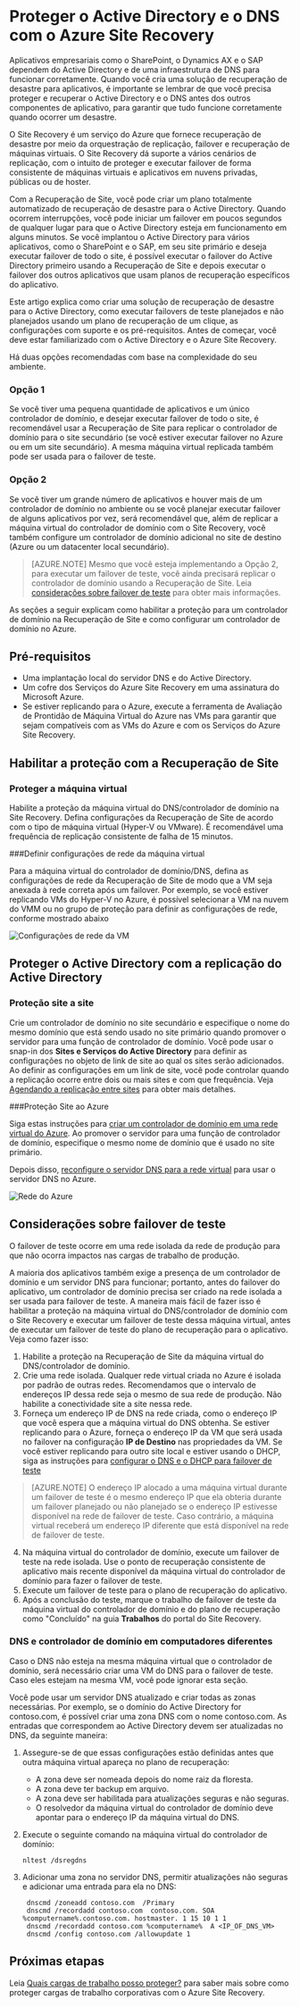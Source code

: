 <properties
	pageTitle="Proteger o Active Directory e o DNS com o Azure Site Recovery | Microsoft Azure"
	description="Este artigo descreve como implementar uma solução de recuperação de desastre para o Active Directory usando o Azure Site Recovery."
	services="site-recovery"
	documentationCenter=""
	authors="prateek9us"
	manager="abhiag"
	editor=""/>

<tags
	ms.service="site-recovery"
	ms.devlang="na"
	ms.topic="article"
	ms.tgt_pltfrm="na"
	ms.workload="storage-backup-recovery"
	ms.date="08/31/2016"
	ms.author="pratshar"/>

# Proteger o Active Directory e o DNS com o Azure Site Recovery

Aplicativos empresariais como o SharePoint, o Dynamics AX e o SAP dependem do Active Directory e de uma infraestrutura de DNS para funcionar corretamente. Quando você cria uma solução de recuperação de desastre para aplicativos, é importante se lembrar de que você precisa proteger e recuperar o Active Directory e o DNS antes dos outros componentes de aplicativo, para garantir que tudo funcione corretamente quando ocorrer um desastre.

O Site Recovery é um serviço do Azure que fornece recuperação de desastre por meio da orquestração de replicação, failover e recuperação de máquinas virtuais. O Site Recovery dá suporte a vários cenários de replicação, com o intuito de proteger e executar failover de forma consistente de máquinas virtuais e aplicativos em nuvens privadas, públicas ou de hoster.

Com a Recuperação de Site, você pode criar um plano totalmente automatizado de recuperação de desastre para o Active Directory. Quando ocorrem interrupções, você pode iniciar um failover em poucos segundos de qualquer lugar para que o Active Directory esteja em funcionamento em alguns minutos. Se você implantou o Active Directory para vários aplicativos, como o SharePoint e o SAP, em seu site primário e deseja executar failover de todo o site, é possível executar o failover do Active Directory primeiro usando a Recuperação de Site e depois executar o failover dos outros aplicativos que usam planos de recuperação específicos do aplicativo.

Este artigo explica como criar uma solução de recuperação de desastre para o Active Directory, como executar failovers de teste planejados e não planejados usando um plano de recuperação de um clique, as configurações com suporte e os pré-requisitos. Antes de começar, você deve estar familiarizado com o Active Directory e o Azure Site Recovery.

Há duas opções recomendadas com base na complexidade do seu ambiente.

### Opção 1

Se você tiver uma pequena quantidade de aplicativos e um único controlador de domínio, e desejar executar failover de todo o site, é recomendável usar a Recuperação de Site para replicar o controlador de domínio para o site secundário (se você estiver executar failover no Azure ou em um site secundário). A mesma máquina virtual replicada também pode ser usada para o failover de teste.

### Opção 2

Se você tiver um grande número de aplicativos e houver mais de um controlador de domínio no ambiente ou se você planejar executar failover de alguns aplicativos por vez, será recomendável que, além de replicar a máquina virtual do controlador de domínio com o Site Recovery, você também configure um controlador de domínio adicional no site de destino (Azure ou um datacenter local secundário).

>[AZURE.NOTE] Mesmo que você esteja implementando a Opção 2, para executar um failover de teste, você ainda precisará replicar o controlador de domínio usando a Recuperação de Site. Leia [considerações sobre failover de teste](#considerations-for-test-failover) para obter mais informações.


As seções a seguir explicam como habilitar a proteção para um controlador de domínio na Recuperação de Site e como configurar um controlador de domínio no Azure.


## Pré-requisitos

- Uma implantação local do servidor DNS e do Active Directory.
- Um cofre dos Serviços do Azure Site Recovery em uma assinatura do Microsoft Azure.
- Se estiver replicando para o Azure, execute a ferramenta de Avaliação de Prontidão de Máquina Virtual do Azure nas VMs para garantir que sejam compatíveis com as VMs do Azure e com os Serviços do Azure Site Recovery.


## Habilitar a proteção com a Recuperação de Site


### Proteger a máquina virtual

Habilite a proteção da máquina virtual do DNS/controlador de domínio na Site Recovery. Defina configurações da Recuperação de Site de acordo com o tipo de máquina virtual (Hyper-V ou VMware). É recomendável uma frequência de replicação consistente de falha de 15 minutos.

###Definir configurações de rede da máquina virtual

Para a máquina virtual do controlador de domínio/DNS, defina as configurações de rede da Recuperação de Site de modo que a VM seja anexada à rede correta após um failover. Por exemplo, se você estiver replicando VMs do Hyper-V no Azure, é possível selecionar a VM na nuvem do VMM ou no grupo de proteção para definir as configurações de rede, conforme mostrado abaixo

![Configurações de rede da VM](./media/site-recovery-active-directory/VM-Network-Settings.png)

## Proteger o Active Directory com a replicação do Active Directory

### Proteção site a site

Crie um controlador de domínio no site secundário e especifique o nome do mesmo domínio que está sendo usado no site primário quando promover o servidor para uma função de controlador de domínio. Você pode usar o snap-in dos **Sites e Serviços do Active Directory** para definir as configurações no objeto de link de site ao qual os sites serão adicionados. Ao definir as configurações em um link de site, você pode controlar quando a replicação ocorre entre dois ou mais sites e com que frequência. Veja [Agendando a replicação entre sites](https://technet.microsoft.com/library/cc731862.aspx) para obter mais detalhes.

###Proteção Site ao Azure

Siga estas instruções para [criar um controlador de domínio em uma rede virtual do Azure](../active-directory/active-directory-install-replica-active-directory-domain-controller.md). Ao promover o servidor para uma função de controlador de domínio, especifique o mesmo nome de domínio que é usado no site primário.

Depois disso, [reconfigure o servidor DNS para a rede virtual](../active-directory/active-directory-install-replica-active-directory-domain-controller.md#reconfigure-dns-server-for-the-virtual-network) para usar o servidor DNS no Azure.

![Rede do Azure](./media/site-recovery-active-directory/azure-network.png)

## Considerações sobre failover de teste

O failover de teste ocorre em uma rede isolada da rede de produção para que não ocorra impactos nas cargas de trabalho de produção.

A maioria dos aplicativos também exige a presença de um controlador de domínio e um servidor DNS para funcionar; portanto, antes do failover do aplicativo, um controlador de domínio precisa ser criado na rede isolada a ser usada para failover de teste. A maneira mais fácil de fazer isso é habilitar a proteção na máquina virtual do DNS/controlador de domínio com o Site Recovery e executar um failover de teste dessa máquina virtual, antes de executar um failover de teste do plano de recuperação para o aplicativo. Veja como fazer isso:

1. Habilite a proteção na Recuperação de Site da máquina virtual do DNS/controlador de domínio.
2. Crie uma rede isolada. Qualquer rede virtual criada no Azure é isolada por padrão de outras redes. Recomendamos que o intervalo de endereços IP dessa rede seja o mesmo de sua rede de produção. Não habilite a conectividade site a site nessa rede.
3. Forneça um endereço IP de DNS na rede criada, como o endereço IP que você espera que a máquina virtual do DNS obtenha. Se estiver replicando para o Azure, forneça o endereço IP da VM que será usada no failover na configuração **IP de Destino** nas propriedades da VM. Se você estiver replicando para outro site local e estiver usando o DHCP, siga as instruções para [configurar o DNS e o DHCP para failover de teste](site-recovery-failover.md#prepare-dhcp)

>[AZURE.NOTE] O endereço IP alocado a uma máquina virtual durante um failover de teste é o mesmo endereço IP que ela obteria durante um failover planejado ou não planejado se o endereço IP estivesse disponível na rede de failover de teste. Caso contrário, a máquina virtual receberá um endereço IP diferente que está disponível na rede de failover de teste.

4. Na máquina virtual do controlador de domínio, execute um failover de teste na rede isolada. Use o ponto de recuperação consistente de aplicativo mais recente disponível da máquina virtual do controlador de domínio para fazer o failover de teste.
5. Execute um failover de teste para o plano de recuperação do aplicativo.
6. Após a conclusão do teste, marque o trabalho de failover de teste da máquina virtual do controlador de domínio e do plano de recuperação como "Concluído" na guia **Trabalhos** do portal do Site Recovery.

### DNS e controlador de domínio em computadores diferentes

Caso o DNS não esteja na mesma máquina virtual que o controlador de domínio, será necessário criar uma VM do DNS para o failover de teste. Caso eles estejam na mesma VM, você pode ignorar esta seção.

Você pode usar um servidor DNS atualizado e criar todas as zonas necessárias. Por exemplo, se o domínio do Active Directory for contoso.com, é possível criar uma zona DNS com o nome contoso.com. As entradas que correspondem ao Active Directory devem ser atualizadas no DNS, da seguinte maneira:

1. Assegure-se de que essas configurações estão definidas antes que outra máquina virtual apareça no plano de recuperação:

	- A zona deve ser nomeada depois do nome raiz da floresta.
	- A zona deve ter backup em arquivo.
	- A zona deve ser habilitada para atualizações seguras e não seguras.
	- O resolvedor da máquina virtual do controlador de domínio deve apontar para o endereço IP da máquina virtual do DNS.

2. Execute o seguinte comando na máquina virtual do controlador de domínio:

	`nltest /dsregdns`

3. Adicionar uma zona no servidor DNS, permitir atualizações não seguras e adicionar uma entrada para ela no DNS:

	    dnscmd /zoneadd contoso.com  /Primary
	    dnscmd /recordadd contoso.com  contoso.com. SOA %computername%.contoso.com. hostmaster. 1 15 10 1 1
	    dnscmd /recordadd contoso.com %computername%  A <IP_OF_DNS_VM>
	    dnscmd /config contoso.com /allowupdate 1


## Próximas etapas

Leia [Quais cargas de trabalho posso proteger?](../site-recovery/site-recovery-workload.md) para saber mais sobre como proteger cargas de trabalho corporativas com o Azure Site Recovery.

<!---HONumber=AcomDC_0831_2016-->